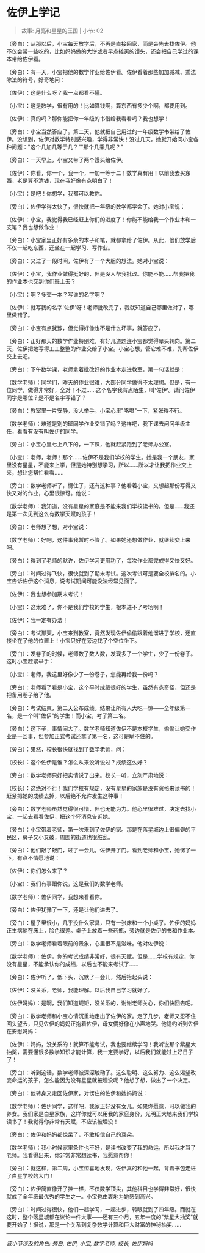 # 佐伊上学记

> 故事: 月亮和星星的王国 | 小节: 02

（旁白）：从那以后，小宝每天放学后，不再是直接回家，而是会先去找佐伊。他不仅会带一些吃的，比如妈妈做的大饼或者早点摊买的馒头，还会把自己学过的课本带给佐伊看。

（旁白）：有一天，小宝把他的数学作业给佐伊看。佐伊看着那些加加减减、乘法除法的符号，好奇地问：

（佐伊）：这是什么呀？我一点都看不懂。

（小宝）：这是数学，很有用的！比如算钱啊，算东西有多少个啊，都要用到。

（佐伊）：真的吗？那你能把你一年级的书借给我看看吗？我也想学！

（旁白）：小宝当然答应了。第二天，他就把自己用过的一年级数学书带给了佐伊。没想到，佐伊对数学特别感兴趣，学得非常快！没过几天，她就开始问小宝各种问题："这个几加几等于几？""那个几乘几呢？"

（旁白）：一天早上，小宝又带了两个馒头给佐伊。

（佐伊）：你看，你一个，我一个，一加一等于二！数学真有用！以前我去买东西，老是算不清钱，现在我好像有点明白了！

（小宝）：是吧！你想学，我都可以教你。

（旁白）：佐伊学得太快了，很快就把一年级的数学都学会了。她对小宝说：

（佐伊）：小宝，我觉得我已经赶上你们的进度了！你能不能给我一个作业本和一支笔？我也想做作业！

（旁白）：小宝家里正好有多余的本子和笔，就都拿给了佐伊。从此，他们放学后不仅一起吃东西，还坐在一起学习、写作业。

（旁白）：又过了一段时间，佐伊有了一个大胆的想法。她对小宝说：

（佐伊）：小宝，我作业做得挺好的，但是没人帮我批改。你能不能......帮我把我的作业本也交到你们班上去？

（小宝）：啊？多交一本？写谁的名字啊？

（佐伊）：就写我的名字'佐伊'呀！老师批改完了，我就知道自己哪里做对了，哪里做错了。

（旁白）：小宝有点犹豫，但觉得好像也不是什么坏事，就答应了。

（旁白）：正好那天的数学作业特别难，有好几道题连小宝都觉得晕头转向。第二天，佐伊把她写得工工整整的作业交给了小宝。小宝心想，管它难不难，先帮佐伊交上去吧。

（旁白）：下午数学课，老师拿着批改好的作业本走进教室，第一句话就是：

（数学老师）：同学们，昨天的作业很难，大部分同学做得不太理想。但是，有一位同学，做得非常好，全对！不过......这个名字我有点陌生，叫'佐伊'。请问佐伊同学是哪位？是不是名字写错了？

（旁白）：教室里一片安静，没人举手。小宝心里"咯噔"一下，紧张得不行。

（数学老师）：难道是别的班同学作业交错了吗？这样吧，我下课去问问年级主任，看看有没有叫佐伊的同学。

（旁白）：小宝心里七上八下的，一下课，他就赶紧跑到了老师办公室。

（小宝）：老师，老师！那个......佐伊不是我们学校的学生。她是我一个朋友，家里没有星星，不能来上学，但是她特别想学习，所以......所以才让我把作业交上来，想让您帮忙看看......

（旁白）：数学老师听了，愣住了，还有这种事？他看着小宝，又想起那份写得又快又对的作业，心里很惊讶。他说：

（数学老师）：我知道，没有星星的家庭是不能来我们学校读书的。但是......我还是第一次见到这么有数学天赋的孩子！

（旁白）：老师想了想，对小宝说：

（数学老师）：好吧，这件事我暂时不管了。如果她还想做作业，就继续交上来吧。

（旁白）：得到了老师的默许，佐伊学习更用功了，每次作业都完成得又快又好。

（旁白）：时间过得飞快，很快就到了期末考试。这次考试可是要全校排名的。小宝告诉佐伊这个消息，说考试期间可能没法经常见面了。

（佐伊）：我也想参加期末考试！

（小宝）：这太难了，你不是我们学校的学生，根本进不了考场啊！

（佐伊）：我一定有办法！

（旁白）：考试那天，小宝来到教室，竟然发现佐伊偷偷跟着他溜进了学校，还直接坐在了他的位置上！小宝只好在旁边找了个空位坐下。

（旁白）：发卷子的时候，老师数了数人数，发现多了一个学生，少了一份卷子。这时小宝赶紧举手：

（小宝）：老师，我这里好像少了一份卷子，您能再给我一份吗？

（旁白）：老师看了看是小宝，这个平时成绩很好的学生，虽然有点奇怪，但还是把备用卷子给了他。

（旁白）：考试结束，第二天公布成绩。结果让所有人大吃一惊——全年级第一名，是一个叫"佐伊"的学生！而小宝，考了第二名。

（旁白）：这下子，事情闹大了。数学老师知道佐伊不是本校学生，偷偷让她交作业是一回事，但参加正式考试还拿了第一名，这可是瞒不住的。

（旁白）：果然，校长很快就找到了数学老师，问：

（校长）：这个佐伊是谁？怎么从来没听说过？成绩这么好？

（旁白）：数学老师只好把实情说了出来。校长一听，立刻严肃地说：

（校长）：这绝对不行！我们学校有规定，没有星星的家族是没有资格来读书的！赶紧把她的成绩去掉，以后绝不允许发生这种事！

（旁白）：数学老师虽然觉得很可惜，但也无能为力。他心里很难过，决定去找小宝，一起去看看佐伊，把这个坏消息告诉她。

（旁白）：小宝带着老师，第一次来到了佐伊的家。那是在落星城边上很偏僻的平民区，房子又小又破，周围的街道也很脏乱。

（旁白）：他们敲了敲门，过了一会儿，佐伊开了门。看到老师和小宝，她愣了一下，有点不情愿地说：

（佐伊）：你们怎么来了？

（小宝）：我们有事跟你说，这是我们的数学老师。

（数学老师）：佐伊同学，我想来看看你。

（旁白）：佐伊犹豫了一下，还是让他们进去了。

（旁白）：屋子里很小，几乎没什么家具，只有一张床和一个小桌子。佐伊的妈妈正生病躺在床上，脸色很差。桌子上放着一些药瓶，旁边就是佐伊的书和作业本。

（旁白）：数学老师看着眼前的景象，心里很不是滋味。他对佐伊说：

（数学老师）：佐伊，你的考试成绩非常好，很有天赋。但是......学校有规定，你没有星星，不能承认你的成绩，以后也不能来考试了......

（旁白）：佐伊听了，低下头，沉默了一会儿，然后抬起头说：

（佐伊）：没关系，老师，我能理解。以后我自己学习就好了。

（佐伊妈妈）：是啊，我们知道规矩，没关系的，谢谢老师关心，你们快回去吧。

（旁白）：数学老师和小宝心情沉重地走出了佐伊的家。走了几步，老师又忍不住回头望去，只见佐伊的妈妈正抱着佐伊，母女俩好像在小声地哭。他隐约听到佐伊在安慰妈妈：

（佐伊）：妈妈，没关系的！就算不能考试，我也要继续学习！我听说那个紫星大抽奖，需要懂很多数学知识才能计算，我一定要学好，以后我们就能过上好日子了！

（旁白）：听到这话，数学老师被深深触动了。这么聪明、这么努力、这么渴望改变命运的孩子，怎么能因为没有星星就被埋没呢？他想了想，做出了一个决定。

（旁白）：他转身又走回佐伊家，对愣住的佐伊和她妈妈说：

（数学老师）：佐伊同学，这样吧，我家正好没有女儿。如果你愿意，可以做我的养女。我们家是白星家族，这样你就可以用我的家庭身份，光明正大地来我们学校读书了！我觉得你非常有天赋，不应该被埋没！

（旁白）：佐伊和妈妈都惊呆了，不敢相信自己的耳朵。

（数学老师）：我小时候家里条件也不好，是读书改变了我的命运，所以我才当了老师。我看得出来，你非常非常想读书，我愿意帮你！

（旁白）：就这样，第二周，小宝惊喜地发现，佐伊真的和他一起，背着书包走进了白星学校的大门！

（旁白）：佐伊简直像开了挂一样，不仅数学顶尖，其他科目也学得非常好，很快就成了全年级最优秀的学生之一。小宝也由衷地为她感到高兴。

（旁白）：时间过得很快，他们一起学习，一起进步，转眼就到了四年级。而就在这时，整个落星城都在议论一件大事——还有三个月，五年一度的"紫星大抽奖"就要开始了！据说，那是一个关系到复杂数学计算和巨大财富的神秘抽奖......

---
*该小节涉及的角色: 旁白, 佐伊, 小宝, 数学老师, 校长, 佐伊妈妈*
